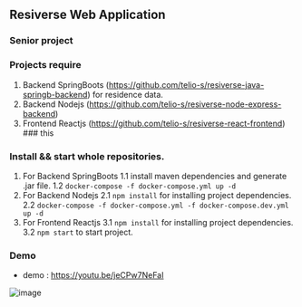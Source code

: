 ## Resiverse Web Application
### Senior project

### Projects require
1. Backend SpringBoots (https://github.com/telio-s/resiverse-java-springb-backend) for residence data.
2. Backend Nodejs (https://github.com/telio-s/resiverse-node-express-backend)
3. Frontend Reactjs (https://github.com/telio-s/resiverse-react-frontend) ### this

### Install && start whole repositories.
1. For Backend SpringBoots
  1.1 install maven dependencies and generate .jar file.
  1.2 `docker-compose -f docker-compose.yml up -d`
2. For Backend Nodejs
  2.1 `npm install` for installing project dependencies.
  2.2 `docker-compose -f docker-compose.yml -f docker-compose.dev.yml up -d`
3. For Frontend Reactjs
  3.1 `npm install` for installing project dependencies.
  3.2 `npm start` to start project.
  
### Demo
- demo : https://youtu.be/jeCPw7NeFaI

![image](https://user-images.githubusercontent.com/84609801/163596222-f7c7c572-c9eb-40ec-883d-8ddf13d66e93.png)
